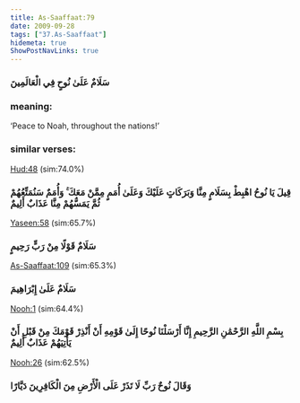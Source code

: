 ```yaml
---
title: As-Saaffaat:79
date: 2009-09-28
tags: ["37.As-Saaffaat"]
hidemeta: true 
ShowPostNavLinks: true 
---
```

### سَلَامٌ عَلَىٰ نُوحٍ فِي الْعَالَمِينَ
### meaning: 
‘Peace to Noah, throughout the nations!’
### similar verses: 

[Hud:48](/11/48) (sim:74.0%)

### قِيلَ يَا نُوحُ اهْبِطْ بِسَلَامٍ مِنَّا وَبَرَكَاتٍ عَلَيْكَ وَعَلَىٰ أُمَمٍ مِمَّنْ مَعَكَ ۚ وَأُمَمٌ سَنُمَتِّعُهُمْ ثُمَّ يَمَسُّهُمْ مِنَّا عَذَابٌ أَلِيمٌ

[Yaseen:58](/36/58) (sim:65.7%)

### سَلَامٌ قَوْلًا مِنْ رَبٍّ رَحِيمٍ

[As-Saaffaat:109](/37/109) (sim:65.3%)

### سَلَامٌ عَلَىٰ إِبْرَاهِيمَ

[Nooh:1](/71/1) (sim:64.4%)

### بِسْمِ اللَّهِ الرَّحْمَٰنِ الرَّحِيمِ إِنَّا أَرْسَلْنَا نُوحًا إِلَىٰ قَوْمِهِ أَنْ أَنْذِرْ قَوْمَكَ مِنْ قَبْلِ أَنْ يَأْتِيَهُمْ عَذَابٌ أَلِيمٌ

[Nooh:26](/71/26) (sim:62.5%)

### وَقَالَ نُوحٌ رَبِّ لَا تَذَرْ عَلَى الْأَرْضِ مِنَ الْكَافِرِينَ دَيَّارًا
